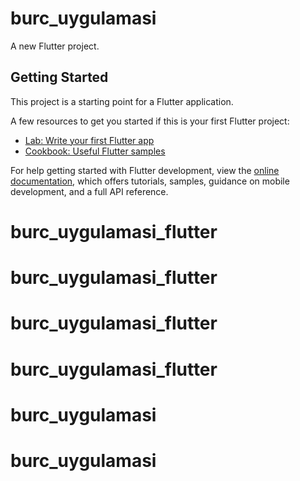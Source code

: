 # burc_uygulamasi

A new Flutter project.

## Getting Started

This project is a starting point for a Flutter application.

A few resources to get you started if this is your first Flutter project:

- [Lab: Write your first Flutter app](https://docs.flutter.dev/get-started/codelab)
- [Cookbook: Useful Flutter samples](https://docs.flutter.dev/cookbook)

For help getting started with Flutter development, view the
[online documentation](https://docs.flutter.dev/), which offers tutorials,
samples, guidance on mobile development, and a full API reference.
# burc_uygulamasi_flutter
# burc_uygulamasi_flutter
# burc_uygulamasi_flutter
# burc_uygulamasi_flutter
# burc_uygulamasi
# burc_uygulamasi
